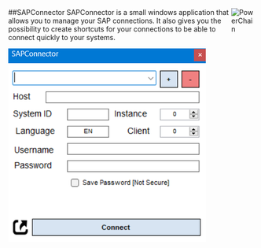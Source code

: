 <img src="https://raw.githubusercontent.com/MnAppsNet/SAPConnector/master/SAPConnector/icon.ico" alt="PowerChain" align="right" width="50" height="50">
##SAPConnector
SAPConnector is a small windows application that allows you to manage your SAP connections. It also gives you the possibility to create shortcuts for your connections to be able to connect quickly to your systems.

![SAPConnector](https://raw.githubusercontent.com/MnAppsNet/SAPConnector/master/preview.png "SAPConnector")